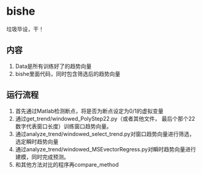 # bishe
垃圾毕设，干！

## 内容
1. Data是所有训练好了的趋势向量
2. bishe里面代码，同时包含筛选后的趋势向量

## 运行流程
1. 首先通过Matlab检测断点，将是否为断点设定为0/1的虚拟变量
2. 通过get_trend/windowed_PolyStep22.py（或者其他文件， 最后个那个22数字代表窗口长度）训练窗口趋势向量。
3. 通过analyze_trend/windowed_select_trend.py对窗口趋势向量进行筛选，选定瞬时趋势向量
4. 通过analyze_trend/windowed_MSEvectorRegress.py对瞬时趋势向量进行建模，同时完成预测。
5. 和其他方法对比的程序再compare_method
